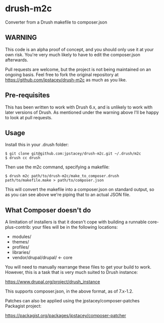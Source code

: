 drush-m2c
=========

Converter from a Drush makefile to composer.json

WARNING
-------

This code is an alpha proof of concept, and you should only use it at your own risk. You're very much likely to have to edit the composer.json afterwards.

Pull requests are welcome, but the project is not being maintained on an ongoing basis. Feel free to fork the original repository at https://github.com/jpstacey/drush-m2c as much as you like.

Pre-requisites
--------------

This has been written to work with Drush 6.x, and is unlikely to work with later versions of Drush. As mentioned under the warning above I'll be happy to look at pull requests.

Usage
-----

Install this in your .drush folder:

    $ git clone git@github.com:jpstacey/drush-m2c.git ~/.drush/m2c
    $ drush cc drush

Then use the m2c command, specifying a makefile:

    $ drush m2c path/to/drush-m2c/make_to_composer.drush path/to/makefile.make > path/to/composer.json

This will convert the makefile into a composer.json on standard output, so
as you can see above we're piping that to an actual JSON file.

What Composer doesn't do
------------------------

A limitation of installers is that it doesn't cope with building a runnable
core-plus-contrib: your files will be in the following locations:

* modules/
* themes/
* profiles/
* libraries/
* vendor/drupal/drupal/ <- core

You will need to manually rearrange these files to get your build to work.
However, this is a task that is very much suited to Drush instance:

https://www.drupal.org/project/drush_instance

This supports composer.json, in the above format, as of 7.x-1.2.

Patches can also be applied using the jpstacey/composer-patches Packagist project:

https://packagist.org/packages/jpstacey/composer-patcher
